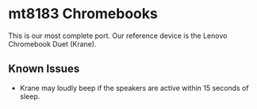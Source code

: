 # mt8183 Chromebooks

This is our most complete port. Our reference device is the Lenovo Chromebook Duet (Krane).

## Known Issues

- Krane may loudly beep if the speakers are active within 15 seconds of sleep.
